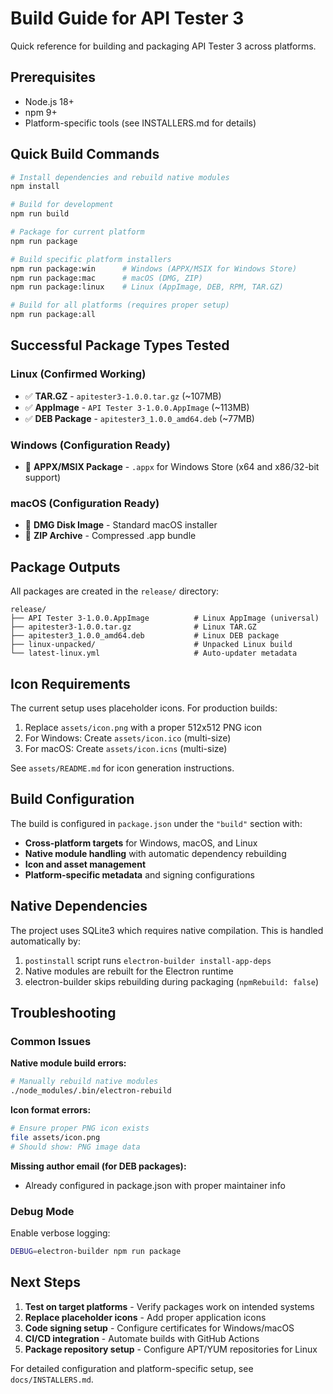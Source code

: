 # Build Guide for API Tester 3

Quick reference for building and packaging API Tester 3 across platforms.

## Prerequisites

- Node.js 18+
- npm 9+
- Platform-specific tools (see INSTALLERS.md for details)

## Quick Build Commands

```bash
# Install dependencies and rebuild native modules
npm install

# Build for development
npm run build

# Package for current platform
npm run package

# Build specific platform installers
npm run package:win      # Windows (APPX/MSIX for Windows Store)
npm run package:mac      # macOS (DMG, ZIP)
npm run package:linux    # Linux (AppImage, DEB, RPM, TAR.GZ)

# Build for all platforms (requires proper setup)
npm run package:all
```

## Successful Package Types Tested

### Linux (Confirmed Working)
- ✅ **TAR.GZ** - `apitester3-1.0.0.tar.gz` (~107MB)
- ✅ **AppImage** - `API Tester 3-1.0.0.AppImage` (~113MB)
- ✅ **DEB Package** - `apitester3_1.0.0_amd64.deb` (~77MB)

### Windows (Configuration Ready)
- 🔧 **APPX/MSIX Package** - `.appx` for Windows Store (x64 and x86/32-bit support)

### macOS (Configuration Ready)
- 🔧 **DMG Disk Image** - Standard macOS installer
- 🔧 **ZIP Archive** - Compressed .app bundle

## Package Outputs

All packages are created in the `release/` directory:

```
release/
├── API Tester 3-1.0.0.AppImage          # Linux AppImage (universal)
├── apitester3-1.0.0.tar.gz              # Linux TAR.GZ
├── apitester3_1.0.0_amd64.deb           # Linux DEB package
├── linux-unpacked/                      # Unpacked Linux build
└── latest-linux.yml                     # Auto-updater metadata
```

## Icon Requirements

The current setup uses placeholder icons. For production builds:

1. Replace `assets/icon.png` with a proper 512x512 PNG icon
2. For Windows: Create `assets/icon.ico` (multi-size)
3. For macOS: Create `assets/icon.icns` (multi-size)

See `assets/README.md` for icon generation instructions.

## Build Configuration

The build is configured in `package.json` under the `"build"` section with:

- **Cross-platform targets** for Windows, macOS, and Linux
- **Native module handling** with automatic dependency rebuilding
- **Icon and asset management** 
- **Platform-specific metadata** and signing configurations

## Native Dependencies

The project uses SQLite3 which requires native compilation. This is handled automatically by:

1. `postinstall` script runs `electron-builder install-app-deps`
2. Native modules are rebuilt for the Electron runtime
3. electron-builder skips rebuilding during packaging (`npmRebuild: false`)

## Troubleshooting

### Common Issues

**Native module build errors:**
```bash
# Manually rebuild native modules
./node_modules/.bin/electron-rebuild
```

**Icon format errors:**
```bash
# Ensure proper PNG icon exists
file assets/icon.png
# Should show: PNG image data
```

**Missing author email (for DEB packages):**
- Already configured in package.json with proper maintainer info

### Debug Mode

Enable verbose logging:
```bash
DEBUG=electron-builder npm run package
```

## Next Steps

1. **Test on target platforms** - Verify packages work on intended systems
2. **Replace placeholder icons** - Add proper application icons
3. **Code signing setup** - Configure certificates for Windows/macOS
4. **CI/CD integration** - Automate builds with GitHub Actions
5. **Package repository setup** - Configure APT/YUM repositories for Linux

For detailed configuration and platform-specific setup, see `docs/INSTALLERS.md`.